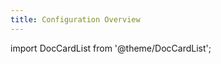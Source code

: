 ```yaml
---
title: Configuration Overview
---
```


import DocCardList from '@theme/DocCardList';

<DocCardList />
